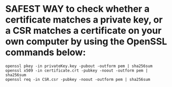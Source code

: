 # SAFEST WAY to check whether a certificate matches a private key, or a CSR matches a certificate on your own computer by using the OpenSSL commands below:

    openssl pkey -in privateKey.key -pubout -outform pem | sha256sum
    openssl x509 -in certificate.crt -pubkey -noout -outform pem | sha256sum
    openssl req -in CSR.csr -pubkey -noout -outform pem | sha256sum